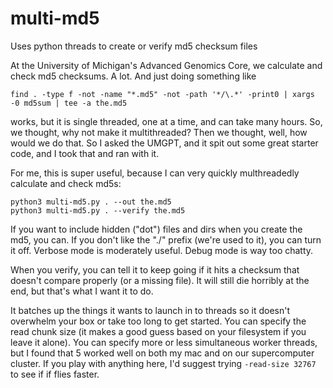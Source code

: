 # multi-md5
Uses python threads to create or verify md5 checksum files


At the University of Michigan's Advanced Genomics Core, we calculate and check md5 checksums. A lot. And just doing something like

```
find . -type f -not -name "*.md5" -not -path '*/\.*' -print0 | xargs -0 md5sum | tee -a the.md5
```

works, but it is single threaded, one at a time, and can take many hours.  So, we thought, why not make it multithreaded? Then we thought, well, how would we do that. So I asked the UMGPT, and it spit out some great starter code, and I took that and ran with it.

For me, this is super useful, because I can very quickly multhreadedly calculate and check md5s:
```
python3 multi-md5.py . --out the.md5
python3 multi-md5.py . --verify the.md5
```

If you want to include hidden ("dot") files and dirs when you create the md5, you can. If you don't like the "./" prefix (we're used to it), you can turn it off. Verbose mode is moderately useful. Debug mode is way too chatty. 

When you verify, you can tell it to keep going if it hits a checksum that doesn't compare properly (or a missing file). It will still die horribly at the end, but that's what I want it to do.

It batches up the things it wants to launch in to threads so it doesn't overwhelm your box or take too long to get started. You can specify the read chunk size (it makes a good guess based on your filesystem if you leave it alone). You can specify more or less simultaneous worker threads, but I found that 5 worked well on both my mac and on our supercomputer cluster. If you play with anything here, I'd suggest trying `-read-size 32767` to see if if flies faster.
